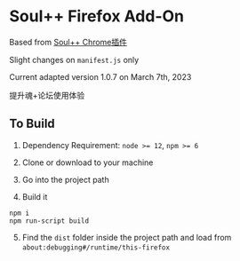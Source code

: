 # Soul++ Firefox Add-On

Based from [Soul++ Chrome插件](https://github.com/FetchTheMoon/soul-plus-plus-chrome-extension)

Slight changes on `manifest.js` only

Current adapted version 1.0.7 on March 7th, 2023

提升魂+论坛使用体验

## To Build

1. Dependency Requirement: `node >= 12`, `npm >= 6`

2. Clone or download to your machine

3. Go into the project path

4. Build it
```shell
npm i
npm run-script build
```

5. Find the `dist` folder inside the project path and load from `about:debugging#/runtime/this-firefox`
